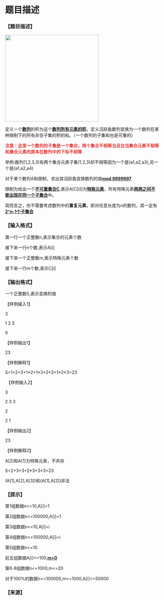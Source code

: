 # 题目描述


<h3>
【题目描述】
</h3>
<p>
<img src="/upload/image/20150831/20150831213129_40291.jpg" alt="" height="285" width="306"/> 
</p>
<p>
定义一个<strong><u><strong></strong>数列</u></strong>的积为这个<strong><u>数列所有元素的积</u></strong>，定义沼跃鱼数列变换为一个数列在某种限制下的所有非空子集的积的和。（一个数列的子集和也是可重的）
</p>
<p>
<span style="color:#E53333;"><strong>注意：这里一个数列的子集是一个集合，两个集合不相等当且仅当集合元素不相等和集合元素的原本在数列中的下标不相等</strong></span> 
</p>
<p>
<span style="color:#E53333;"><strong><span style="color:#64451D;"><span style="color:#000000;"></span></span></strong></span>举例:数列(1,2,3,3)有两个集合元素子集(1,2,3)却不相等因为一个是(a1,a2,a3),另一个是(a1,a2,a4)
</p>
<p>
对于某个数列A和限制，求出其沼跃鱼变换数列的值<strong><u>m</u><u>od 9999997</u></strong> 
</p>
<p>
限制为给出一个<strong><u>不可重集合C</u></strong>,表示A[C[i]]为<strong><u>特殊元素</u></strong>，所有特殊元素<strong><u>两两之间不能出现在同一个子集合</u></strong>中。
</p>
<p>
简而言之，你不需要考虑数列中的<strong>重复元素</strong>，即对任意长度为n的数列，其一定有<strong><u>2^n-1个子集合</u></strong> 
</p>
<h3>
【输入格式】
</h3>
<p>
第一行一个正整数n,表示集合的元素个数
</p>
<p>
接下来一行n个数,表示A[i]
</p>
<p>
接下来一个正整数m,表示特殊元素个数
</p>
<p>
接下来一行m个数,表示C[i]
</p>
<h3>
【输出格式】
</h3>
<p>
一个正整数S,表示变换的值
</p>
<p>
【样例输入1】
</p>
<p>
3
</p>
<p>
1 2 3
</p>
<p>
0
</p>
<p>
【样例输出1】
</p>
<p>
23
</p>
<p>
【样例解释1】
</p>
<p>
S=1+2+3+1*2+1*3+2*3+1*2*3=23
</p>
<p>
 【样例输入2】
</p>
<p>
3
</p>
<p>
2 3 3
</p>
<p>
2
</p>
<p>
2 1
</p>
<p>
【样例输出2】
</p>
<p>
23
</p>
<p>
【样例解释2】
</p>
<p>
A[2]和A[1]为特殊元素，不共存
</p>
<p>
S=2+3+3+2*3+3*3=23
</p>
(A[1],A[2],A[3])和(A[1],A[2])非法
<h3>
【提示】
</h3>
<p>
第1组数据n&lt;=10,A[i]=1
</p>
<p>
第2组数据n&lt;=100000,A[i]=1
</p>
<p>
第3组数据n&lt;=10,A[i]=i
</p>
<p>
第4组数据n&lt;=100000,A[i]=i
</p>
<p>
第5组数据n&lt;=10
</p>
<p>
前五组数据A[i]&lt;=100,<strong><u>m=0</u></strong> 
</p>
<p>
第6-8组数据n&lt;=1000,m&lt;=20
</p>
<p>
对于100%的数据n&lt;=100000,m&lt;=1000,A[i]&lt;=50000
</p>
<h3>
【来源】
</h3>
<p>
<br/>
</p>
